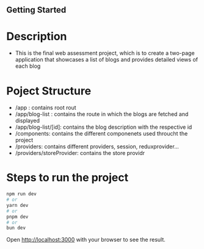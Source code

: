 ## Getting Started

# Description

- This is the final web assessment project, which is to  create a two-page application that showcases a list of blogs and provides detailed views of each blog

# Poject Structure

- /app : contains root rout
- /app/blog-list : contains the route in which the blogs are fetched and displayed
- /app/blog-list/[id]: contains the blog description with the respective id
- /components: contains the different componenets used throucht the project
- /providers: contains different providers, session, reduxprovider...
- /providers/storeProvider: contains the store providr


# Steps to run the project
```bash
npm run dev
# or
yarn dev
# or
pnpm dev
# or
bun dev
```

Open [http://localhost:3000](http://localhost:3000) with your browser to see the result.

